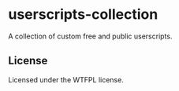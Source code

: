 # userscripts-collection
A collection of custom free and public userscripts.

## License
Licensed under the WTFPL license.
